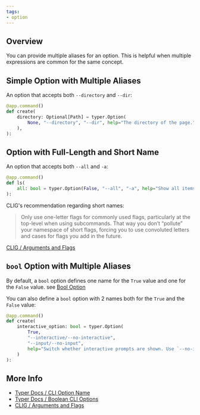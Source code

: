 ```yaml
---
tags:
- option
---
```


## Overview

You can provide multiple aliases for an option. This is helpful when multiple expressions are common for the same concept.

## Simple Option with Multiple Aliases

An option that accepts both `--directory` and `--dir`:

```python
@app.command()
def create(
    directory: Optional[Path] = typer.Option(
        None, "--directory", "--dir", help="The directory of the page."
    ),
):
```

## Option with Full-Length and Short Name

An option that accepts both `--all` and `-a`:

```python
@app.command()
def ls(
    all: bool = typer.Option(False, "--all", "-a", help="Show all items."),
):
```

CLIG's recommendation regarding short names:

> Only use one-letter flags for commonly used flags, particularly at the top-level when using subcommands. That way you don’t “pollute” your namespace of short flags, forcing you to use convoluted letters and cases for flags you add in the future.

[CLIG / Arguments and Flags](https://clig.dev/#arguments-and-flags)

## `bool` Option with Multiple Aliases

By default, a `bool` option defines one name for the `True` value and one for the `False` value. see [Bool Option](bool-option.md)

You can also define a `bool` option with 2 names both for the `True` and the `False` value:

```python
@app.command()
def create(
    interactive_option: bool = typer.Option(
        True,
        "--interactive/--no-interactive",
        "--input/--no-input",
        help="Switch whether interactive prompts are shown. Use `--no-input` when you call this command from scripts.",
    )
):
```

## More Info

* [Typer Docs / CLI Option Name](https://typer.tiangolo.com/tutorial/options/name/)
* [Typer Docs / Boolean CLI Options](https://typer.tiangolo.com/tutorial/parameter-types/bool/)
* [CLIG / Arguments and Flags](https://clig.dev/#arguments-and-flags)